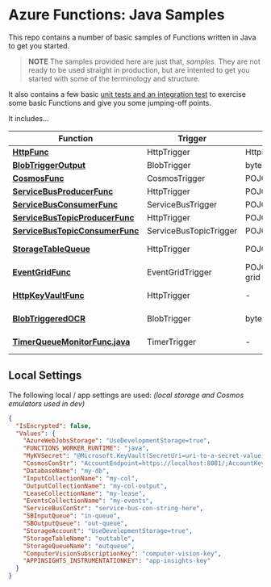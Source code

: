 # Azure Functions: Java Samples
This repo contains a number of basic samples of Functions written in Java to get you started. 

> **NOTE** The samples provided here are just that, *samples*. They are not ready to be used straight in production, but are intented to get you started with some of the terminology and structure.

It also contains a few basic [unit tests and an integration test](/java-func-samples/src/test/java/com/damoo/samples) to exercise some basic Functions and give you some jumping-off points.

It includes...

| Function | Trigger | Input | Output Binding(s) |
|--|--|--|--|
| [**HttpFunc**](/java-func-samples/src/main/java/com/damoo/samples/HttpFunc.java) | HttpTrigger | HttpRequestMessage | - |
| [**BlobTriggerOutput**](/java-func-samples/src/main/java/com/damoo/samples/BlobTriggerOutput.java) | BlobTrigger | byte[] from trigger | Blob |
| [**CosmosFunc**](/java-func-samples/src/main/java/com/damoo/samples/CosmosFunc.java) | CosmosTrigger | POJO from trigger | CosmosOutput|
| [**ServiceBusProducerFunc**](/java-func-samples/src/main/java/com/damoo/samples/ServiceBusProducerFunc.java) | HttpTrigger | POJO from Http Post | ServiceBusOutput |
| [**ServiceBusConsumerFunc**](/java-func-samples/src/main/java/com/damoo/samples/ServiceBusConsumerFunc.java) | ServiceBusTrigger | POJO from trigger | ServiceBusOutput |
| [**ServiceBusTopicProducerFunc**](/java-func-samples/src/main/java/com/damoo/samples/ServiceBusTopicProducerFunc.java) | HttpTrigger | POJO from Http Post | ServiceBusTopicOutput |
| [**ServiceBusTopicConsumerFunc**](/java-func-samples/src/main/java/com/damoo/samples/ServiceBusTopicConsumerFunc.java) | ServiceBusTopicTrigger | POJO from trigger | ServiceBusTopicOutput |
| [**StorageTableQueue**](/java-func-samples/src/main/java/com/damoo/samples/StorageTableQueueFunc.java) | HttpTrigger | POJO from Http | StorageOutput / TableOutput
| [**EventGridFunc**](/java-func-samples/src/main/java/com/damoo/samples/EventGridFunc.java) | EventGridTrigger | POJO from event grid trigger | CosmosOutput |
| [**HttpKeyVaultFunc**](/java-func-samples/src/main/java/com/damoo/samples/HttpKeyVaultFunc.java) | HttpTrigger | - | (gets arbritrary value from Key Vault) 
| [**BlobTriggeredOCR**](/java-func-samples/src/main/java/com/damoo/samples/BlobTriggeredOCR.java) | BlobTrigger | byte[] from trigger | JSON OCR data for incoming Blob |
| [**TimerQueueMonitorFunc.java**](/java-func-samples/src/main/java/com/damoo/samples/TimerQueueMonitorFunc.java) | TimerTrigger | - | Logs metrics to AppInsights |

## Local Settings
The following local / app settings are used: *(local storage and Cosmos emulators used in dev)*
```JSON
{
  "IsEncrypted": false,
  "Values": {
    "AzureWebJobsStorage": "UseDevelopmentStorage=true",
    "FUNCTIONS_WORKER_RUNTIME": "java",
    "MyKVSecret": "@Microsoft.KeyVault(SecretUri=uri-to-a-secret-value)",
    "CosmosConStr": "AccountEndpoint=https://localhost:8081/;AccountKey=C2y6yDjf5/R+ob0N8A7Cgv30VRDJIWEHLM+4QDU5DE2nQ9nDuVTqobD4b8mGGyPMbIZnqyMsEcaGQy67XIw/Jw==",
    "DatabaseName": "my-db",
    "InputCollectionName": "my-col",
    "OutputCollectionName": "my-col-output",
    "LeaseCollectionName": "my-lease",
    "EventsCollectionName": "my-events",
    "ServiceBusConStr": "service-bus-con-string-here",
    "SBInputQueue": "in-queue",
    "SBOutputQueue": "out-queue",
    "StorageAccount": "UseDevelopmentStorage=true",
    "StorageTableName": "outtable",
    "StorageQueueName": "outqueue",
    "ComputerVisionSubscriptionKey": "computer-vision-key",
    "APPINSIGHTS_INSTRUMENTATIONKEY": "app-insights-key"
  }
}
```
